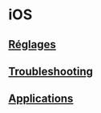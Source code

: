 # iOS

## [Réglages](Réglages/readme.md)

## [Troubleshooting](Troubleshooting/Readme.md)

## [Applications](Applications/Readme.md)
